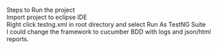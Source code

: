 Steps to Run the project <br/>
Import project to eclipse IDE <br/>
Right click testng.xml in root directory and select Run As TestNG Suite<br/>
I could change the framework to cucumber BDD with logs and json/html reports.


